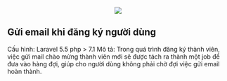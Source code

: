 <p align="center"><img src="https://laravel.com/assets/img/components/logo-laravel.svg"></p>

## Gửi email khi đăng ký người dùng

Cấu hình: Laravel 5.5
          php > 7.1
Mô tả:
  Trong quá trình đăng ký thành viên, việc gửi mail chào mừng thành viên mới sẽ được tách ra thành một job để đưa vào hàng đợi, giúp cho người dùng không phải chờ đợi việc gửi email hoàn thành.
